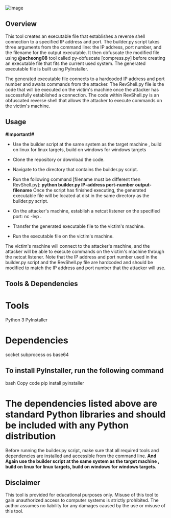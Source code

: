 ![image](https://user-images.githubusercontent.com/97190263/224012280-5eb628ed-98a1-45e1-83ef-e5367c1c4383.png)



## Overview ##

This tool creates an executable file that establishes a reverse shell connection to a specified IP address and port. The builder.py script takes three arguments from the command line: the IP address, port number, and the filename for the output executable. It then obfuscate the modified file using <b>@acheong08</b> tool called py-obfuscate [compress.py] before creating an executable file that fits the current used system. The generated executable file is built using PyInstaller.

The generated executable file connects to a hardcoded IP address and port number and awaits commands from the attacker. The RevShell.py file is the code that will be executed on the victim's machine once the attacker has successfully established a connection. The code within RevShell.py is an obfuscated reverse shell that allows the attacker to execute commands on the victim's machine.

## Usage ##

<b>#Important!#</b>
* Use the builder script at the same system as the target machine , build on linux for linux targets, build on windows for windows targets

* Clone the repository or download the code.
* Navigate to the directory that contains the builder.py script.

* Run the following command [filename must be different then RevShell.py]:
<b>python builder.py IP-address port-number output-filename</b> 
Once the script has finished executing, the generated executable file will be located at dist in the same directory as the builder.py script.

* On the attacker's machine, establish a netcat listener on the specified port: nc -lvp <port number>.
* Transfer the generated executable file to the victim's machine.
* Run the executable file on the victim's machine.

The victim's machine will connect to the attacker's machine, and the attacker will be able to execute commands on the victim's machine through the netcat listener.
Note that the IP address and port number used in the builder.py script and the RevShell.py file are hardcoded and should be modified to match the IP address and port number that the attacker will use.

## Tools & Dependencies ##

# Tools #

Python 3
PyInstaller 

# Dependencies #

socket
subprocess
os
base64

## To install PyInstaller, run the following command ##

bash
Copy code
pip install pyinstaller

# The dependencies listed above are standard Python libraries and should be included with any Python distribution #

Before running the builder.py script, make sure that all required tools and dependencies are installed and accessible from the command line.
<b>And Again use the builder script at the same system as the target machine , build on linux for linux targets, build on windows for windows targets.</b>

## Disclaimer ##
This tool is provided for educational purposes only. Misuse of this tool to gain unauthorized access to computer systems is strictly prohibited. The author assumes no liability for any damages caused by the use or misuse of this tool.
